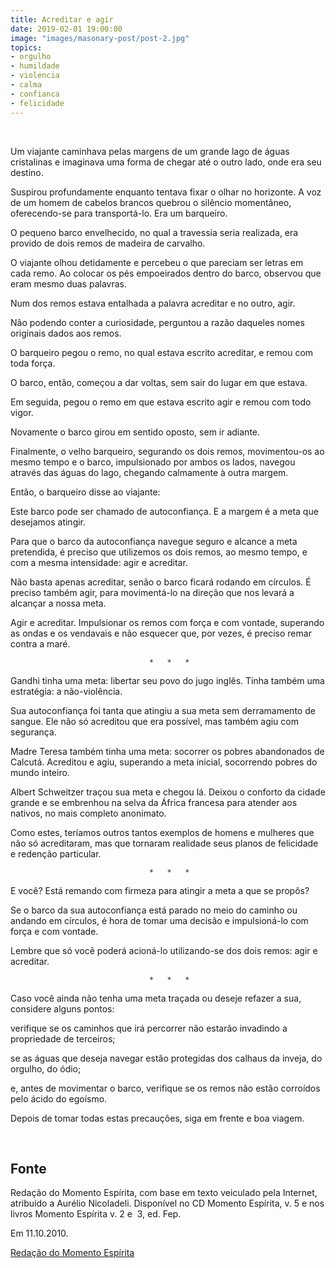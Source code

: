 ```yaml
---
title: Acreditar e agir
date: 2019-02-01 19:00:00
image: "images/masonary-post/post-2.jpg"
topics: 
- orgulho
- humildade
- violencia
- calma
- confianca
- felicidade
---
```

 

Um viajante caminhava pelas margens de um grande lago de águas cristalinas e
imaginava uma forma de chegar até o outro lado, onde era seu destino.

Suspirou profundamente enquanto tentava fixar o olhar no horizonte. A voz de um
homem de cabelos brancos quebrou o silêncio momentâneo, oferecendo-se para
transportá-lo. Era um barqueiro.

O pequeno barco envelhecido, no qual a travessia seria realizada, era provido
de dois remos de madeira de carvalho.

O viajante olhou detidamente e percebeu o que pareciam ser letras em cada remo.
Ao colocar os pés empoeirados dentro do barco, observou que eram mesmo duas
palavras.

Num dos remos estava entalhada a palavra acreditar e no outro, agir.

Não podendo conter a curiosidade, perguntou a razão daqueles nomes originais
dados aos remos.

O barqueiro pegou o remo, no qual estava escrito acreditar, e remou com toda
força.

O barco, então, começou a dar voltas, sem sair do lugar em que estava.

Em seguida, pegou o remo em que estava escrito agir e remou com todo vigor.

Novamente o barco girou em sentido oposto, sem ir adiante.

Finalmente, o velho barqueiro, segurando os dois remos, movimentou-os ao mesmo
tempo e o barco, impulsionado por ambos os lados, navegou através das águas do
lago, chegando calmamente à outra margem.

Então, o barqueiro disse ao viajante:

Este barco pode ser chamado de autoconfiança. E a margem é a meta que desejamos
atingir.

Para que o barco da autoconfiança navegue seguro e alcance a meta pretendida, é
preciso que utilizemos os dois remos, ao mesmo tempo, e com a mesma
intensidade: agir e acreditar.

Não basta apenas acreditar, senão o barco ficará rodando em círculos. É preciso
também agir, para movimentá-lo na direção que nos levará a alcançar a nossa
meta.

Agir e acreditar. Impulsionar os remos com força e com vontade, superando as
ondas e os vendavais e não esquecer que, por vezes, é preciso remar contra a
maré.

                                   *   *   *

Gandhi tinha uma meta: libertar seu povo do jugo inglês. Tinha também uma
estratégia: a não-violência.

Sua autoconfiança foi tanta que atingiu a sua meta sem derramamento de sangue.
Ele não só acreditou que era possível, mas também agiu com segurança.

Madre Teresa também tinha uma meta: socorrer os pobres abandonados de Calcutá.
Acreditou e agiu, superando a meta inicial, socorrendo pobres do mundo inteiro.

Albert Schweitzer traçou sua meta e chegou lá. Deixou o conforto da cidade
grande e se embrenhou na selva da África francesa para atender aos nativos, no
mais completo anonimato.

Como estes, teríamos outros tantos exemplos de homens e mulheres que não só
acreditaram, mas que tornaram realidade seus planos de felicidade e redenção
particular.

                                   *   *   *

E você? Está remando com firmeza para atingir a meta a que se propôs?

Se o barco da sua autoconfiança está parado no meio do caminho ou andando em
círculos, é hora de tomar uma decisão e impulsioná-lo com força e com vontade.

Lembre que só você poderá acioná-lo utilizando-se dos dois remos: agir e
acreditar.

                                   *   *   *

Caso você ainda não tenha uma meta traçada ou deseje refazer a sua, considere
alguns pontos:

verifique se os caminhos que irá percorrer não estarão invadindo a propriedade
de terceiros;

se as águas que deseja navegar estão protegidas dos calhaus da inveja, do
orgulho, do ódio;

e, antes de movimentar o barco, verifique se os remos não estão corroídos pelo
ácido do egoísmo.

Depois de tomar todas estas precauções, siga em frente e boa viagem.

 

## Fonte
Redação do Momento Espírita, com base em texto veiculado pela Internet,
atribuído a Aurélio Nicoladeli.
Disponível no CD Momento Espírita, v. 5 e nos livros Momento Espírita v. 2 e 
3, ed. Fep.

Em 11.10.2010.


[Redação do Momento Espírita](http://momento.com.br/pt/ler_texto.php?id=50)
